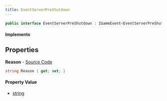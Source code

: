 ```yaml
---
title: EventServerPreShutdown
---
```


```csharp
public interface EventServerPreShutdown : IGameEvent<EventServerPreShutdown>
```

#### Implements

## Properties

**Reason** - [Source Code](https://github.com/swiftly-solution/swiftlys2/blob/master/managed/src/SwiftlyS2.Generated/GameEvents/Interfaces/EventServerPreShutdown.cs#L23)

```csharp
string Reason { get; set; }
```

#### Property Value

- [string](https://learn.microsoft.com/dotnet/api/system.string)

